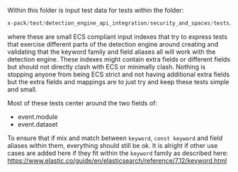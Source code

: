 Within this folder is input test data for tests within the folder:

```ts
x-pack/test/detection_engine_api_integration/security_and_spaces/tests/keyword_family
```

where these are small ECS compliant input indexes that try to express tests that exercise different parts of
the detection engine around creating and validating that the keyword family and field aliases all will work 
with the detection engine. These indexes might contain extra fields or different fields but should not directly
clash with ECS or minimally clash. Nothing is stopping anyone from being ECS strict and not having additional
extra fields but the extra fields and mappings are to just try and keep these tests simple and small.

Most of these tests center around the two fields of:
* event.module
* event.dataset

To ensure that if mix and match between `keyword`, `const keyword` and field aliases within them, everything should
still be ok. It is alright if other use cases are added here if they fit within the `keyword` family as described here:
https://www.elastic.co/guide/en/elasticsearch/reference/7.12/keyword.html
 
